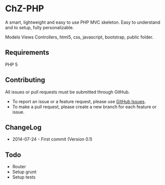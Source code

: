 ChZ-PHP
=======

A smart, lightweight and easy to use PHP MVC skeleton. Easy to understand and to setup, fully personalizable.

Models Views Controllers, html5, css, javascript, bootstrap, public folder.

Requirements
---------

PHP 5

Contributing
---------

All issues or pull requests must be submitted through GitHub.

* To report an issue or a feature request, please use [GitHub Issues](https://github.com/ChoiZ/ChZ-PHP/issues).
* To make a pull request, please create a new branch for each feature or issue.

ChangeLog
---------

* 2014-07-24 - First commit (Version 0.1)

Todo
----

- Router
- Setup grunt
- Setup tests
